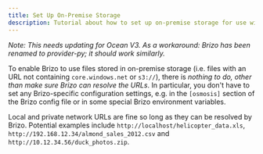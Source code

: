 ```yaml
---
title: Set Up On-Premise Storage
description: Tutorial about how to set up on-premise storage for use with Ocean Protocol.
---
```


*Note: This needs updating for Ocean V3. As a workaround: Brizo has been renamed to provider-py; it should work similarly.*

To enable Brizo to use files stored in on-premise storage (i.e. files with an URL not containing `core.windows.net` or `s3://`), there is _nothing to do, other than make sure Brizo can resolve the URLs_. In particular, you don't have to set any Brizo-specific configuration settings, e.g. in the `[osmosis]` section of the Brizo config file or in some special Brizo environment variables.

Local and private network URLs are fine so long as they can be resolved by Brizo. Potential examples include `http://localhost/helicopter_data.xls`, `http://192.168.12.34/almond_sales_2012.csv` and `http://10.12.34.56/duck_photos.zip`.
